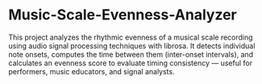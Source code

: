 # Music-Scale-Evenness-Analyzer
This project analyzes the rhythmic evenness of a musical scale recording using audio signal processing techniques with librosa. It detects individual note onsets, computes the time between them (inter-onset intervals), and calculates an evenness score to evaluate timing consistency — useful for performers, music educators, and signal analysts.
